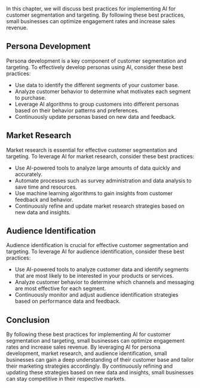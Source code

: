

In this chapter, we will discuss best practices for implementing AI for customer segmentation and targeting. By following these best practices, small businesses can optimize engagement rates and increase sales revenue.

Persona Development
-------------------

Persona development is a key component of customer segmentation and targeting. To effectively develop personas using AI, consider these best practices:

* Use data to identify the different segments of your customer base.
* Analyze customer behavior to determine what motivates each segment to purchase.
* Leverage AI algorithms to group customers into different personas based on their behavior patterns and preferences.
* Continuously update personas based on new data and feedback.

Market Research
---------------

Market research is essential for effective customer segmentation and targeting. To leverage AI for market research, consider these best practices:

* Use AI-powered tools to analyze large amounts of data quickly and accurately.
* Automate processes such as survey administration and data analysis to save time and resources.
* Use machine learning algorithms to gain insights from customer feedback and behavior.
* Continuously refine and update market research strategies based on new data and insights.

Audience Identification
-----------------------

Audience identification is crucial for effective customer segmentation and targeting. To leverage AI for audience identification, consider these best practices:

* Use AI-powered tools to analyze customer data and identify segments that are most likely to be interested in your products or services.
* Analyze customer behavior to determine which channels and messaging are most effective for each segment.
* Continuously monitor and adjust audience identification strategies based on performance data and feedback.

Conclusion
----------

By following these best practices for implementing AI for customer segmentation and targeting, small businesses can optimize engagement rates and increase sales revenue. By leveraging AI for persona development, market research, and audience identification, small businesses can gain a deep understanding of their customer base and tailor their marketing strategies accordingly. By continuously refining and updating these strategies based on new data and insights, small businesses can stay competitive in their respective markets.
